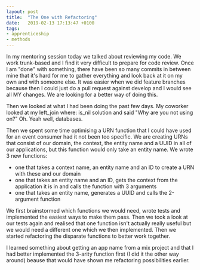 ```yaml
---
layout: post
title:  "The One with Refactoring"
date:   2019-02-13 17:13:47 +0100
tags: 
- apprenticeship
- methods
---
```


In my mentoring session today we talked about reviewing my code. We work trunk-based and I find it very difficult to prepare for code review. Once I am "done" with something, there have been so many commits in between mine that it's hard for me to gather everything and look back at it on my own and with someone else. It was easier when we did feature branches because then I could just do a pull request against develop and I would see all MY changes. We are looking for a better way of doing this.

Then we looked at what I had been doing the past few days. My coworker looked at my left_join where: is_nil solution and said "Why are you not using on?" Oh. Yeah well, databases.

Then we spent some time optimising a URN function that I could have used for an event consumer had it not been too specific. We are creating URNs that consist of our domain, the context, the entity name and a UUID in all of our applications, but this function would only take an entity name. We wrote 3 new functions:
- one that takes a context name, an entity name and an ID to create a URN with these and our domain
- one that takes an entity name and an ID, gets the context from the application it is in and calls the function with 3 arguments
- one that takes an entity name, generates a UUID and calls the 2-argument function

We first brainstormed which functions we would need, wrote tests and implemented the easiest ways to make them pass. Then we took a look at our tests again and realised that one function isn't actually really useful but we would need a different one which we then implemented. Then we started refactoring the disparate functions to better work together.

I learned something about getting an app name from a mix project and that I had better implemented the 3-arity function first (I did it the other way around) beause that would have shown me refactoring possibilities earlier.
